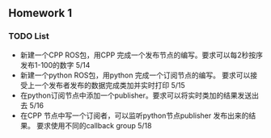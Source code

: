 <!--
 * @Author: sizen@Lenovo Reaserch, Shanghai.
 * @Email: zhangsz10@lenovo.com
 * @Date: 2024-05-16 17:41:03
-->
## Homework 1

### TODO List

- 新建一个CPP ROS包，用CPP 完成一个发布节点的编写。要求可以每2秒按序发布1-100的数字 5/14
- 新建一个python ROS包，用python 完成一个订阅节点的编写。 要求可以接受上一个发布者发布的数据完成类加并实时打印 5/15 
- 在python订阅节点中添加一个publisher。要求可以将实时类加的结果发送出去 5/16
- 在CPP 节点中写一个订阅者，可以监听python节点publisher 发布出来的结果。 要求使用不同的callback group 5/18